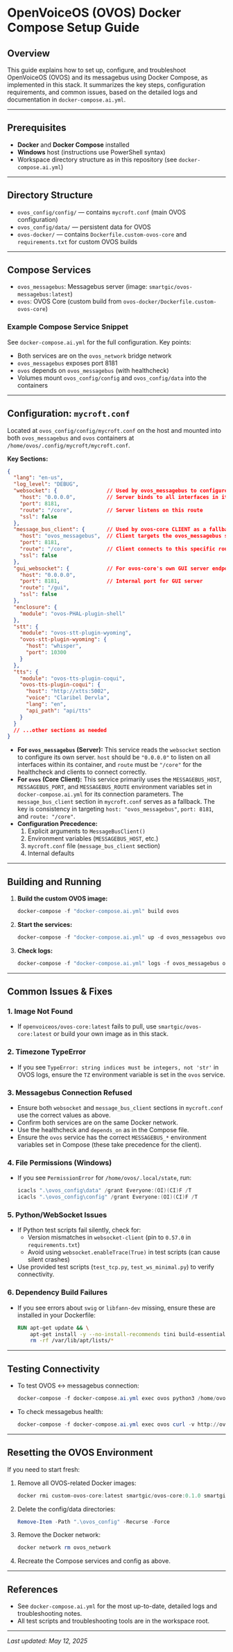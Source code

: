 # OpenVoiceOS (OVOS) Docker Compose Setup Guide

## Overview
This guide explains how to set up, configure, and troubleshoot OpenVoiceOS (OVOS) and its messagebus using Docker Compose, as implemented in this stack. It summarizes the key steps, configuration requirements, and common issues, based on the detailed logs and documentation in `docker-compose.ai.yml`.

---

## Prerequisites
- **Docker** and **Docker Compose** installed
- **Windows** host (instructions use PowerShell syntax)
- Workspace directory structure as in this repository (see `docker-compose.ai.yml`)

---

## Directory Structure
- `ovos_config/config/` — contains `mycroft.conf` (main OVOS configuration)
- `ovos_config/data/` — persistent data for OVOS
- `ovos-docker/` — contains `Dockerfile.custom-ovos-core` and `requirements.txt` for custom OVOS builds

---

## Compose Services
- `ovos_messagebus`: Messagebus server (image: `smartgic/ovos-messagebus:latest`)
- `ovos`: OVOS Core (custom build from `ovos-docker/Dockerfile.custom-ovos-core`)

### Example Compose Service Snippet
See `docker-compose.ai.yml` for the full configuration. Key points:
- Both services are on the `ovos_network` bridge network
- `ovos_messagebus` exposes port 8181
- `ovos` depends on `ovos_messagebus` (with healthcheck)
- Volumes mount `ovos_config/config` and `ovos_config/data` into the containers

---

## Configuration: `mycroft.conf`
Located at `ovos_config/config/mycroft.conf` on the host and mounted into both `ovos_messagebus` and `ovos` containers at `/home/ovos/.config/mycroft/mycroft.conf`.

**Key Sections:**
```json
{
  "lang": "en-us",
  "log_level": "DEBUG",
  "websocket": {                // Used by ovos_messagebus to configure its SERVER
    "host": "0.0.0.0",          // Server binds to all interfaces in its container
    "port": 8181,
    "route": "/core",           // Server listens on this route
    "ssl": false
  },
  "message_bus_client": {       // Used by ovos-core CLIENT as a fallback
    "host": "ovos_messagebus",  // Client targets the ovos_messagebus service name
    "port": 8181,
    "route": "/core",           // Client connects to this specific route
    "ssl": false
  },
  "gui_websocket": {            // For ovos-core's own GUI server endpoint
    "host": "0.0.0.0",
    "port": 8181,               // Internal port for GUI server
    "route": "/gui",
    "ssl": false
  },
  "enclosure": {
    "module": "ovos-PHAL-plugin-shell"
  },
  "stt": {
    "module": "ovos-stt-plugin-wyoming",
    "ovos-stt-plugin-wyoming": {
      "host": "whisper",
      "port": 10300
    }
  },
  "tts": {
    "module": "ovos-tts-plugin-coqui",
    "ovos-tts-plugin-coqui": {
      "host": "http://xtts:5002",
      "voice": "Claribel Dervla",
      "lang": "en",
      "api_path": "api/tts"
    }
  }
  // ...other sections as needed
}
```
- **For `ovos_messagebus` (Server):** This service reads the `websocket` section to configure its own server. `host` should be `"0.0.0.0"` to listen on all interfaces within its container, and `route` must be `"/core"` for the healthcheck and clients to connect correctly.
- **For `ovos` (Core Client):** This service primarily uses the `MESSAGEBUS_HOST`, `MESSAGEBUS_PORT`, and `MESSAGEBUS_ROUTE` environment variables set in `docker-compose.ai.yml` for its connection parameters. The `message_bus_client` section in `mycroft.conf` serves as a fallback. The key is consistency in targeting `host: "ovos_messagebus"`, `port: 8181`, and `route: "/core"`.
- **Configuration Precedence:**
  1. Explicit arguments to `MessageBusClient()`
  2. Environment variables (`MESSAGEBUS_HOST`, etc.)
  3. `mycroft.conf` file (`message_bus_client` section)
  4. Internal defaults

---

## Building and Running
1. **Build the custom OVOS image:**
   ```powershell
   docker-compose -f "docker-compose.ai.yml" build ovos
   ```
2. **Start the services:**
   ```powershell
   docker-compose -f "docker-compose.ai.yml" up -d ovos_messagebus ovos
   ```
3. **Check logs:**
   ```powershell
   docker-compose -f "docker-compose.ai.yml" logs -f ovos_messagebus ovos
   ```

---

## Common Issues & Fixes

### 1. Image Not Found
- If `openvoiceos/ovos-core:latest` fails to pull, use `smartgic/ovos-core:latest` or build your own image as in this stack.

### 2. Timezone TypeError
- If you see `TypeError: string indices must be integers, not 'str'` in OVOS logs, ensure the `TZ` environment variable is set in the `ovos` service.

### 3. Messagebus Connection Refused
- Ensure both `websocket` and `message_bus_client` sections in `mycroft.conf` use the correct values as above.
- Confirm both services are on the same Docker network.
- Use the healthcheck and `depends_on` as in the Compose file.
- Ensure the `ovos` service has the correct `MESSAGEBUS_*` environment variables set in Compose (these take precedence for the client).

### 4. File Permissions (Windows)
- If you see `PermissionError` for `/home/ovos/.local/state`, run:
   ```powershell
   icacls ".\ovos_config\data" /grant Everyone:(OI)(CI)F /T
   icacls ".\ovos_config\config" /grant Everyone:(OI)(CI)F /T
   ```

### 5. Python/WebSocket Issues
- If Python test scripts fail silently, check for:
  - Version mismatches in `websocket-client` (pin to `0.57.0` in `requirements.txt`)
  - Avoid using `websocket.enableTrace(True)` in test scripts (can cause silent crashes)
- Use provided test scripts (`test_tcp.py`, `test_ws_minimal.py`) to verify connectivity.

### 6. Dependency Build Failures
- If you see errors about `swig` or `libfann-dev` missing, ensure these are installed in your Dockerfile:
   ```Dockerfile
   RUN apt-get update && \
       apt-get install -y --no-install-recommends tini build-essential libglib2.0-0 libsm6 libxext6 libxrender-dev swig libfann-dev && \
       rm -rf /var/lib/apt/lists/*
   ```

---

## Testing Connectivity
- To test OVOS <-> messagebus connection:
   ```powershell
   docker-compose -f docker-compose.ai.yml exec ovos python3 /home/ovos/ovos_test_connection.py
   ```
- To check messagebus health:
   ```powershell
   docker-compose -f docker-compose.ai.yml exec ovos curl -v http://ovos_messagebus:8181/core
   ```

---

## Resetting the OVOS Environment
If you need to start fresh:
1. Remove all OVOS-related Docker images:
   ```powershell
   docker rmi custom-ovos-core:latest smartgic/ovos-core:0.1.0 smartgic/ovos-core:latest smartgic/ovos-messagebus:latest
   ```
2. Delete the config/data directories:
   ```powershell
   Remove-Item -Path ".\ovos_config" -Recurse -Force
   ```
3. Remove the Docker network:
   ```powershell
   docker network rm ovos_network
   ```
4. Recreate the Compose services and config as above.

---

## References
- See `docker-compose.ai.yml` for the most up-to-date, detailed logs and troubleshooting notes.
- All test scripts and troubleshooting tools are in the workspace root.

---

*Last updated: May 12, 2025*